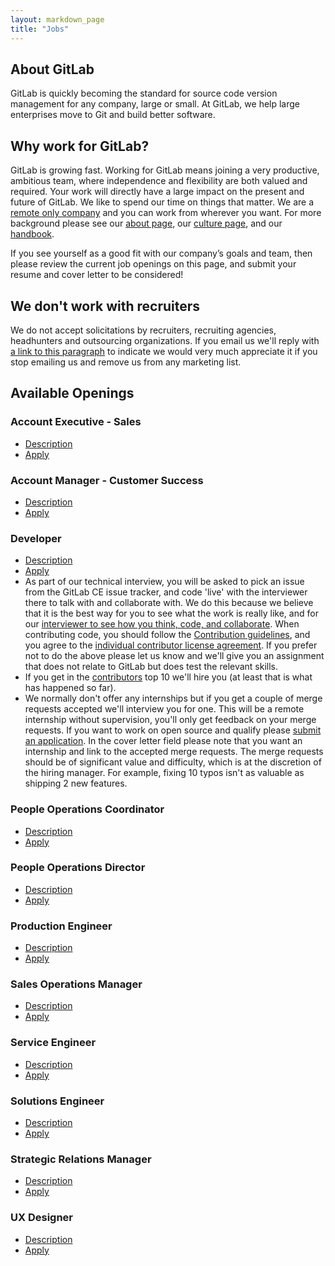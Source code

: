 ```yaml
---
layout: markdown_page
title: "Jobs"
---
```


## About GitLab

GitLab is quickly becoming the standard for source code version
management for any company, large or small. At GitLab, we help large
enterprises move to Git and build better software.

## Why work for GitLab?

GitLab is growing fast.
Working for GitLab means joining a very productive, ambitious team, where independence
and flexibility are both valued and required.
Your work will directly have a large impact on the present and future of GitLab.
We like to spend our time on things that matter.
We are a [remote only company](/2015/04/08/the-remote-manifesto/)
and you can work from wherever you want.
For more background please see our [about page](/about/),
our [culture page](/culture/), and our [handbook](/handbook/).

If you see yourself as a good fit with our company’s goals and team, then please
review the current job openings on this page, and submit your resume and cover
letter to be considered!

## We don't work with recruiters<a name="no-recruiters"></a>

We do not accept solicitations by recruiters, recruiting agencies, headhunters and outsourcing organizations.
If you email us we'll reply with [a link to this paragraph](/jobs/#no-recruiters) to indicate we would very much appreciate it if you stop emailing us and remove us from any marketing list.

## Available Openings

### Account Executive - Sales

- [Description](/jobs/account-executive/)
- [Apply](https://gitlab.workable.com/jobs/88120/candidates/new)

### Account Manager - Customer Success

- [Description](/jobs/account-manager/)
- [Apply](https://gitlab.workable.com/jobs/242362/candidates/new)

### Developer

- [Description](/jobs/developer/)
- [Apply](https://gitlab.workable.com/jobs/106660/candidates/new)
- As part of our technical interview<a name="technical-interview"></a>, you will
be asked to pick an issue from the GitLab CE issue tracker, and code 'live' with
the interviewer there to talk with and collaborate with. We do this because we
believe that it is the best way for you to see what the work is really like, and
for our [interviewer to see how you think, code, and collaborate](http://zachholman.com/posts/startup-interviewing-is-fucked/#collaborate).
When contributing code, you should follow the [Contribution guidelines](https://gitlab.com/gitlab-org/gitlab-ce/blob/master/CONTRIBUTING.md),
and you agree to the [individual contributor license agreement](https://gitlab.com/gitlab-org/gitlab-ce/blob/master/doc/legal/individual_contributor_license_agreement.md).
If you prefer not to do the above please let us know and we'll give you an assignment that does not relate to GitLab but does test the relevant skills.
- If you get in the [contributors](http://contributors.gitlab.com/) top 10 we'll hire you (at least that is what has happened so far).
- We normally don't offer any internships but if you get a couple of merge requests
accepted we'll interview you for one. This will be a remote internship without
supervision, you'll only get feedback on your merge requests. If you want to
work on open source and qualify please [submit an application](https://gitlab.workable.com/jobs/207439/candidates/new).
In the cover letter field please note that you want an internship and link to
the accepted merge requests. The merge requests should be of significant
value and difficulty, which is at the discretion of the hiring manager. For
example, fixing 10 typos isn't as valuable as shipping 2 new features.

### People Operations Coordinator

- [Description](/jobs/people-ops-coordinator/)
- [Apply](https://gitlab.workable.com/jobs/220106/candidates/new)

### People Operations Director

- [Description](/jobs/people-ops-director/)
- [Apply](https://gitlab.workable.com/jobs/234625/candidates/new)

### Production Engineer

- [Description](/jobs/production-engineer/)
- [Apply](https://gitlab.workable.com/jobs/142989/candidates/new)

### Sales Operations Manager

- [Description](/jobs/sales-operations-manager/)
- [Apply](https://gitlab.workable.com/jobs/236037/candidates/new)

### Service Engineer

- [Description](/jobs/service-engineer/)
- [Apply](https://gitlab.workable.com/jobs/87722/candidates/new)

### Solutions Engineer

- [Description](/jobs/solutions-engineer/)
- [Apply](https://gitlab.workable.com/j/6A9FA4A8DE)

### Strategic Relations Manager

- [Description](/jobs/strategic-relations-manager/)
- [Apply](https://gitlab.workable.com/jobs/186837/candidates/new)

### UX Designer

- [Description](/jobs/ux-designer/)
- [Apply](https://gitlab.workable.com/jobs/227708/candidates/new)
